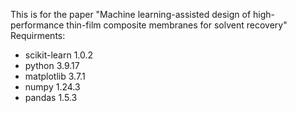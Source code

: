 This is for the paper "Machine learning-assisted design of high-performance thin-film composite membranes for solvent recovery"
Requirments:
- scikit-learn              1.0.2  
- python                    3.9.17 
- matplotlib                3.7.1 
- numpy                     1.24.3 
- pandas                    1.5.3
